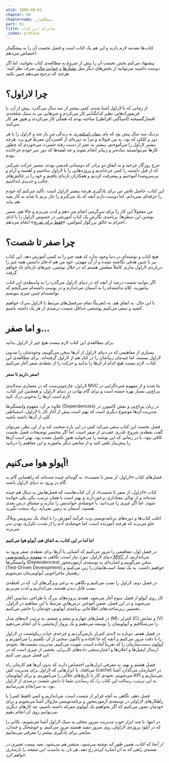 ```yaml
---
utid: 1000-00-01
chapter: 00
chaptername: پیشگفتار
part: 01
title: ماجرای این کتاب
_index: preface
---
```


کتاب‌ها مقدمه لازم دارند و این هم یک کتاب است و فصل نخست آن را به پیشگفتار اختصاص می‌دهم. 

پیشنهاد می‌کنم بخش نخست آن را پیش از شروع به مطالعه‌ی کتاب بخوانید، اما اگر دوست داشتید می‌توانید از بخش‌های دیگر مثل [تشکرها](/laravel-0-to-60/chapter00/lesson02/thanks/) و [حمایت مالی](/laravel-0-to-60/chapter00/lesson03/support/) صرف نظر کنید؛ هرچند که ترجیح می‌دهم چنین نکنید.

# چرا لاراول؟

از زمانی که با لاراول آشنا شدم، کمی بیشتر از سه سال می‌گذرد. پیش از آن، با فریمورک‌هایی نظیر کدایگنایتر کار می‌کردم و چیزهایی نیز به سبک شلخته‌ی افسارگسیخته (اسپاگتی افراطی) ساخته بودم که همگی کار می‌کردند و هنوز هم کار می‌کنند.

نزدیک سه سال پیش بود که پای [پیمان اسکندری](https://twitter.com/peyman3d) به زندگی من باز شد و لاراول را با هر دوز و کلکی که بود، به من قبولاند و مرا به دوره‌ای از افسردگی مفرط فرو برد. هرچه بیشتر لاراول را می‌آموختم، بیشتر به عمر از دست رفته حسرت می‌خوردم که چطور کارها می‌توانستند ساده‌تر و زیباتر انجام شوند و چه لقمه‌ها که دور سر خودم چرخانده بودم.

چرخ روزگار چرخید و به اتفاق دو برادر که دوستانی قدیمی بودند، مسیر حرکت شرکتی که از قبل داشتند را کمی چرخاندیم و پروژه‌هایی را با لاراول ساختیم و آهسته و آرام و بی‌سروصدا آموختیم و پیشرفت کردیم و همکاران تازه‌ای یافتیم و خود را در چالش‌های جالب و جدیدی انداختیم.

این کتاب، حاصل تلاش من برای یادگیری هرچه بیشتر لاراول است. تأکید می‌کنم که خودم را حرفه‌ای نمی‌دانم، اما دوست دارم آنچه که یاد می‌گیرم را جار بزنم تا شاید به کار بقیه هم بیاید. 

من معمولاً این کار را برای سرگرمی انجام می دهم و لذت می‌برم و حالا هم، ضمن نوشتن این سطرها، برنامه‌ی نگارش یک کتاب آموزشی در خصوص لاراول را با ادای احترام به خالق بزرگوار لینوکس، «[فقط برای تفریح](http://linuxstory.ir/)» انجام می‌دهم.

# چرا صفر تا شصت؟

هیچ کتاب و نوشته‌ای در دنیا وجود ندارد که همه چیز را به کسی آموزش دهد. این کتاب نیز با چنین هدفی نگاشته نشده و از آن مهم‌تر، خود من هم ادعای دانستن همه چیز را درباره‌ی لاراول ندارم. کاملاً مطمئن هستم که در خلال نوشتن، چیزهای تازه‌ای یاد خواهم گرفت.

اگر بتوانید شصت درصد از آنچه که در دنیای لاراول می‌گذرد را به واسطه‌ی این کتاب بیاموزید، کلاهِ نداشته‌ام را به آسمان می‌اندازم و در پوستِ داشته‌ام نمی‌گنجم که توانسته‌ام چنین چیزی بنویسم.

با این حال، به اتفاق هم، به (تقریباً) تمام سرفصل‌های مرتبط با لاراول سرک خواهیم کشید و سعی می‌کنیم پوششی حداقل شصت درصدی از هر یک داشته باشیم.

# و اما صفر...

برای مطالعه‌ی این کتاب لازم نیست هیچ چیز از لاراول بدانید. 

بسیاری از مفاهیمی که در دنیای لاراول از آن‌ها سخن می‌گوییم، وجودشان را مدیون لاراول نیستند، اما چیدمان زیباشان را در کنار هم از لاراول گرفته‌اند. برای مطالعه‌ی این کتاب، لازم نیست هیچ کدام از آن‌ها را بدانید و حرکت را از نقطه‌ی صفر آغاز می‌کنیم.

#### صفر داریم تا صفر!

لاراول، چارچوبی‌ست که در معماری سه‌لایه‌ی MVC بنا شده و از مفهوم شیءگرایی در پی‌اچ‌پی بسیار بهره جسته است و برای گام نهادن در دنیای لاراول، و همچنین این کتاب، لازم است آن‌ها را به‌خوبی درک کنید.

علاوه بر آن، مفهوم وابستگی‌ها (Dependencies) در زبان پی‌اچ‌پی و نقش کامپوزر در مدیریت آن‌ها موضوع دیگری است که بهتر است پیش از آغاز کار با لاراول، استنباطی کلی از آن‌ها داشته باشید. 

فصل نخست این کتاب سعی می‌کند کمی در این باره صحبت کند و از این نظر، می‌توان گفت نقطه‌ی شروع، قدری عقب‌تر از صفر است. اما اگر مختصر توضیحات فصل نخست کافی نبود، یا در زمانی که این نوشته را می‌خوانید هنوز تکمیل نشده بود، بهتر است آن‌ها را پیش‌نیاز تلقی کنید و از منابعی دیگر بیاموزید و این مفاهیم را دریابید.

# آپولو هوا می‌کنیم!

فصل‌های کتاب «لاراول، از صفر تا شصت»، به گونه‌ای چیده شده‌اند که راهنمایی گام به گام در ورود به دنیای لاراول باشند. 

کتاب «لاراول، از صفر تا شصت»، از آن کتاب‌هاست که فصل‌هایش به دنبال هم چیده شده‌اند و از توالی معناداری برخوردارند و بهتر است با همان ترتیب، یکی یکی خوانده شوند. اما اگر چیزی را می‌دانید، یا حوصله‌ی خواندنش را ندارید و مشتاق درس بعدی هستید، آسمان به زمین نمی‌آید. زیاد سخت نگیرید.

اغلب کتاب‌ها و دوره‌های برنامه‌نویسی وب، فرآیند آموزش را با ایجاد یک سرویس وبلاگ جلو می‌برند که هرچند آموزنده است، اما حوصله‌ی آدم را از شدت تکراری بودن سر می‌برند.

#### ما اما در این کتاب، به اتفاق هم، آپولو هوا می‌کنیم!

در فصل اول، مفاهیمی را مرور می‌کنیم که آشنایی با آن‌ها برای نقطه‌ی صفر ورود به دنیای لاراول، مورد نیاز است. نگاهی به [مفهوم برنامه‌نویسی MVC](/laravel-0-to-60/chapter01/lesson01/install/) می‌اندازیم، از وابستگی‌ها (Dependencies) سخن می‌گوییم و اشاره‌ای به توسعه‌ی آزمون‌محور (Test-Driven Development) خواهیم داشت. به یک معنا، اسب‌هایمان را زین می‌کنیم و رهسپار ماجراجویی آپولویی‌مان می‌شویم.

در فصل دوم، لاراول را نصب می‌کنیم و نگاهی به برخی ویژگی‌های آن، که در لحظه‌ی نصب قابل دیدن هستند، می‌اندازیم و لذت می‌بریم.

کار روی آپولو از فصل سوم آغاز می‌شود. همه‌ی پروژه‌های بزرگ با طراحی دیتابیس آغاز می‌شوند و در این فصل، ضمن آموختن درس‌هایی مرتبط با این مفاهیم در لاراول، نخستین زیرساخت‌های اطلاعاتی برنامه‌ی آپولویی خودمان را حاضر می‌کنیم.

در فصل‌های چهارم و پنجم و ششم، به ترتیب لایه‌های مدل (M)، کنترلر (C) و نمایش (V) را می‌شکافیم و آپولویمان را توسعه می‌دهیم و یک پرواز آزمایشی با آن انجام می‌دهیم. 

در فصل هفتم، دوباره به لایه‌ی کنترلر بازمی‌گردیم و چرخه‌ی حیات ریکوئست در لاراول را با دقت مرور می‌کنیم و آنچه که جا افتاده و تاکنون سخنی از آن نگفتیم را می‌آموزیم و آپولوی دست‌سازمان را که تقریباً آماده است، تقویت می‌کنیم. مدیریت نشست‌ها، نحوه‌ی ارسال ایمیل‌ها و اعلان‌ها و اعتبارسنجی داده‌های کاربران، بخشی از چیزی است که در این فصل مرور می کنیم.

فصل هشتم و نهم، به معرفی ابزارهایی اختصاص دارند که بدون آن‌ها هم کارمان راه می‌افتاد. با ابزارهایی که لاراول برای مدیریت کش (cache) در اختیارمان می‌گذارد آشنا می‌شویم، نحوه‌ی کار با تاریخ‌های جلالی را می‌آموزیم، و برای آپولویمان API می‌سازیم و به این ترتیب، رسالت این کتاب را، که رساندن شما تا دانش شصت درصدی از لاراول بود، به سرانجام می‌رسانیم.

فصل دهم، نگاهی به آنچه فراتر از شصت است، می‌اندازیم و کمی (فقط کمی) با راهکارهای لاراولی در توسعه‌ی آزمون‌محور و برنامه‌نویسی ماژولار آشنا می‌شویم و برای خودمان تصور می‌کنیم که اگر بخواهیم یک آپولوی معرکه داشته باشیم، چه کارهای دیگری می‌توانیم روی آن انجام دهیم.

در انتها، با چند ابزار خوب مدیریت سرور محلی به سبک لاراول آشنا می‌شویم، نکاتی را که در آپلود پروژه‌ی لاراولی روی سرور مفید هستند مرور می‌کنیم، و خوشحال و خندان، منابعی برای یادگیری بیشتر را معرفی می‌نماییم.

###### از آنجا که کتاب، همین طور که نوشته می‌شود، منتشر هم می‌شود، بعید نیست تغییری در نقشه‌ی راهی که به آن اشاره کردم رخ دهد. هر بار، به تناسب، این صفحه را بازسازی خواهم کرد.
